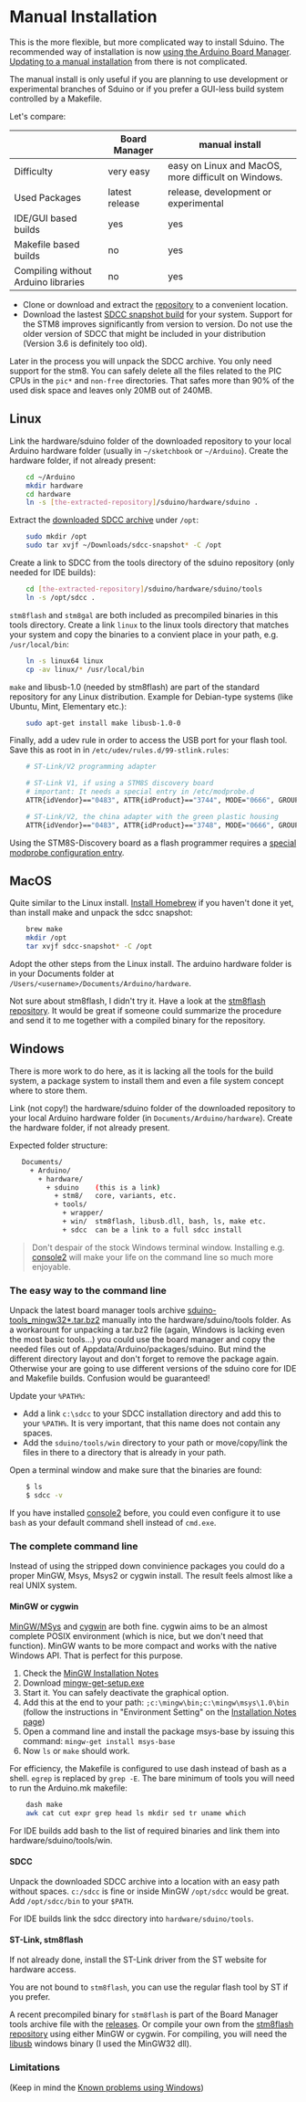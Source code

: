 # Manual Installation

This is the more flexible, but more complicated way to install Sduino.
The recommended way of installation is now [using the Arduino Board
Manager](board-manager-install). [Updating to a manual
installation](update-to-manual) from there is not complicated.

The manual install is only useful if you are planning to use development or
experimental branches of Sduino or if you prefer a GUI-less build system
controlled by a Makefile.

Let's compare:

|		| Board Manager	|manual install
|----		|-----		|------
|Difficulty	|very easy	|easy on Linux and MacOS, more difficult on Windows.
|Used Packages	|latest release	|release, development or experimental
|IDE/GUI based builds|yes		|yes
|Makefile based builds|no		|yes
|Compiling without Arduino libraries|no	|yes





- Clone or download and extract the
  [repository](https://github.com/tenbaht/sduino) to a convenient location.
- Download the lastest [SDCC snapshot
  build](http://sdcc.sourceforge.net/snap.php) for your system. Support for
  the STM8 improves significantly from version to version. Do not use the
  older version of SDCC that might be included in your distribution (Version
  3.6 is definitely too old).

Later in the process you will unpack the SDCC archive. You only need support
for the stm8. You can safely delete all the files related to the PIC CPUs in
the `pic*` and `non-free` directories. That safes more than 90% of the used
disk space and leaves only 20MB out of 240MB.



## Linux

Link the hardware/sduino folder of the downloaded repository to your local
Arduino hardware folder (usually in `~/sketchbook` or `~/Arduino`). Create
the hardware folder, if not already present:

```bash
	cd ~/Arduino
	mkdir hardware
	cd hardware
	ln -s [the-extracted-repository]/sduino/hardware/sduino .
```

Extract the [downloaded SDCC archive](http://sdcc.sourceforge.net/snap.php)
under `/opt`:

```bash
	sudo mkdir /opt
	sudo tar xvjf ~/Downloads/sdcc-snapshot* -C /opt
```

Create a link to SDCC from the tools directory of the sduino repository
(only needed for IDE builds):

```bash
	cd [the-extracted-repository]/sduino/hardware/sduino/tools
	ln -s /opt/sdcc .
```

`stm8flash` and `stm8gal` are both included as precompiled binaries in this
tools directory. Create a link `linux` to the linux tools directory that
matches your system and copy the binaries to a convient place in your path,
e.g. `/usr/local/bin`:

```bash
	ln -s linux64 linux
	cp -av linux/* /usr/local/bin
```


`make` and libusb-1.0 (needed by stm8flash) are part of the standard
repository for any Linux distribution. Example for Debian-type systems (like
Ubuntu, Mint, Elementary etc.):

```bash
	sudo apt-get install make libusb-1.0-0
```

Finally, add a udev rule in order to access the USB port for your flash
tool. Save this as root in in `/etc/udev/rules.d/99-stlink.rules`:

```bash
	# ST-Link/V2 programming adapter

	# ST-Link V1, if using a STM8S discovery board
	# important: It needs a special entry in /etc/modprobe.d
	ATTR{idVendor}=="0483", ATTR{idProduct}=="3744", MODE="0666", GROUP="plugdev"

	# ST-Link/V2, the china adapter with the green plastic housing
	ATTR{idVendor}=="0483", ATTR{idProduct}=="3748", MODE="0666", GROUP="plugdev"
```

Using the STM8S-Discovery board as a flash programmer requires a [special
modprobe configuration
entry](../hardware/stm8sdiscovery#usage-with-linux-and-stm8flash).



## MacOS

Quite similar to the Linux install. [Install Homebrew](https://brew.sh/) if
you haven't done it yet, than install make and unpack the sdcc snapshot:

```bash
	brew make
	mkdir /opt
	tar xvjf sdcc-snapshot* -C /opt
```

Adopt the other steps from the Linux install. The arduino hardware folder is
in your Documents folder at `/Users/<username>/Documents/Arduino/hardware`.

Not sure about stm8flash, I didn't try it. Have a look at the [stm8flash
repository](https://github.com/vdudouyt/stm8flash). It would be great if
someone could summarize the procedure and send it to me together with a
compiled binary for the repository.



## Windows

There is more work to do here, as it is lacking all the tools for the build
system, a package system to install them and even a file system concept
where to store them.

Link (not copy!) the hardware/sduino folder of the downloaded repository to
your local Arduino hardware folder (in `Documents/Arduino/hardware`). Create
the hardware folder, if not already present.

Expected folder structure:

```bash
   Documents/
     + Arduino/
       + hardware/
         + sduino    (this is a link)
           + stm8/   core, variants, etc.
           + tools/
             + wrapper/
             + win/  stm8flash, libusb.dll, bash, ls, make etc.
             + sdcc  can be a link to a full sdcc install
```

>Don't despair of the stock Windows terminal window. Installing e.g.
[console2](https://sourceforge.net/projects/console/) will make your life on
the command line so much more enjoyable.



### The easy way to the command line

Unpack the latest board manager tools archive
[sduino-tools_mingw32*.tar.bz2](https://github.com/tenbaht/sduino/releases)
manually into the hardware/sduino/tools folder. As a workarount for
unpacking a tar.bz2 file (again, Windows is lacking even the most basic
tools...) you could use the board manager and copy the needed files out of
Appdata/Arduino/packages/sduino. But mind the different directory layout and
don't forget to remove the package again. Otherwise your are going to use
different versions of the sduino core for IDE and Makefile builds. Confusion
would be guaranteed!


Update your `%PATH%`:

- Add a link `c:\sdcc` to your SDCC installation directory and add this to
  your `%PATH%`. It is very important, that this name does not contain any
  spaces.
- Add the `sduino/tools/win` directory to your path or move/copy/link the
  files in there to a directory that is already in your path.

Open a terminal window and make sure that the binaries are found:

```bash
	$ ls
	$ sdcc -v
```

If you have installed [console2](https://sourceforge.net/projects/console/)
before, you could even configure it to use `bash` as your default command
shell instead of `cmd.exe`.





### The complete command line

Instead of using the stripped down convinience packages you could do a proper
MinGW, Msys, Msys2 or cygwin install. The result feels almost like a real
UNIX system.



#### MinGW or cygwin

[MinGW/MSys](http://www.mingw.org/wiki/MSYS) and
[cygwin](https://www.cygwin.com/) are both fine. cygwin aims to be an almost
complete POSIX environment (which is nice, but we don't need that function).
MinGW wants to be more compact and works with the native Windows API. That
is perfect for this purpose.

1. Check the
  [MinGW Installation Notes](http://www.mingw.org/wiki/Getting_Started)
2. Download
  [mingw-get-setup.exe](https://sourceforge.net/projects/mingw/files/Installer/)
3. Start it. You can safely deactivate the graphical option.
4. Add this at the end to your path: `;c:\mingw\bin;c:\mingw\msys\1.0\bin`
  (follow the instructions in "Environment Setting" on the [Installation
  Notes page](http://www.mingw.org/wiki/Getting_Started))
5. Open a command line and install the package msys-base by issuing this
  command: `mingw-get install msys-base`
6. Now `ls` or `make` should work.

For efficiency, the Makefile is configured to use dash instead of bash as a
shell. `egrep` is replaced by `grep -E`. The bare minimum of tools you will
need to run the Arduino.mk makefile:

```bash
	dash make
	awk cat cut expr grep head ls mkdir sed tr uname which
```

For IDE builds add bash to the list of required binaries and link them into
hardware/sduino/tools/win.



#### SDCC 

Unpack the downloaded SDCC archive into a location with an easy path without
spaces. `c:/sdcc` is fine or inside MinGW `/opt/sdcc` would be great. Add
`/opt/sdcc/bin` to your `$PATH`. 

For IDE builds link the sdcc directory into `hardware/sduino/tools`.




#### ST-Link, stm8flash

If not already done, install the ST-Link driver from the ST website for
hardware access.

You are not bound to `stm8flash`, you can use the regular flash tool by ST
if you prefer.

A recent precompiled binary for `stm8flash` is part of the Board Manager
tools archive file with the
[releases](https://github.com/tenbaht/sduino/releases). Or compile your own
from the [stm8flash repository](https://github.com/vdudouyt/stm8flash) using
either MinGW or cygwin. For compiling, you will need the
[libusb](http://libusb.info/) windows binary (I used the MinGW32 dll).


### Limitations

(Keep in mind the [Known problems using
Windows](limitations#known-problems-using-windows))
